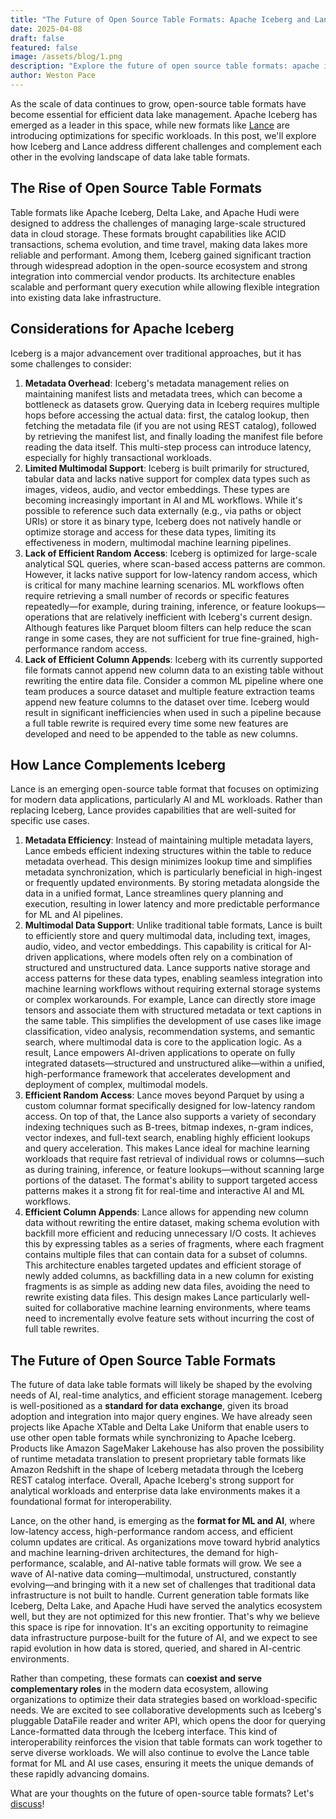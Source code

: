 ```yaml
---
title: "The Future of Open Source Table Formats: Apache Iceberg and Lance"
date: 2025-04-08
draft: false
featured: false
image: /assets/blog/1.png
description: "Explore the future of open source table formats: apache iceberg and lance with practical insights and expert guidance from the LanceDB team."
author: Weston Pace
---
```


As the scale of data continues to grow, open-source table formats have become essential for efficient data lake management. Apache Iceberg has emerged as a leader in this space, while new formats like [Lance](https://github.com/lancedb/lance) are introducing optimizations for specific workloads. In this post, we'll explore how Iceberg and Lance address different challenges and complement each other in the evolving landscape of data lake table formats.

## **The Rise of Open Source Table Formats**

Table formats like Apache Iceberg, Delta Lake, and Apache Hudi were designed to address the challenges of managing large-scale structured data in cloud storage. These formats brought capabilities like ACID transactions, schema evolution, and time travel, making data lakes more reliable and performant. Among them, Iceberg gained significant traction through widespread adoption in the open-source ecosystem and strong integration into commercial vendor products. Its architecture enables scalable and performant query execution while allowing flexible integration into existing data lake infrastructure.

## **Considerations for Apache Iceberg**

Iceberg is a major advancement over traditional approaches, but it has some challenges to consider:

1. **Metadata Overhead**: Iceberg's metadata management relies on maintaining manifest lists and metadata trees, which can become a bottleneck as datasets grow. Querying data in Iceberg requires multiple hops before accessing the actual data: first, the catalog lookup, then fetching the metadata file (if you are not using REST catalog), followed by retrieving the manifest list, and finally loading the manifest file before reading the data itself. This multi-step process can introduce latency, especially for highly transactional workloads.
2. **Limited Multimodal Support**: Iceberg is built primarily for structured, tabular data and lacks native support for complex data types such as images, videos, audio, and vector embeddings. These types are becoming increasingly important in AI and ML workflows. While it's possible to reference such data externally (e.g., via paths or object URIs) or store it as binary type, Iceberg does not natively handle or optimize storage and access for these data types, limiting its effectiveness in modern, multimodal machine learning pipelines.
3. **Lack of Efficient Random Access**: Iceberg is optimized for large-scale analytical SQL queries, where scan-based access patterns are common. However, it lacks native support for low-latency random access, which is critical for many machine learning scenarios. ML workflows often require retrieving a small number of records or specific features repeatedly—for example, during training, inference, or feature lookups—operations that are relatively inefficient with Iceberg's current design. Although features like Parquet bloom filters can help reduce the scan range in some cases, they are not sufficient for true fine-grained, high-performance random access.
4. **Lack of Efficient Column Appends**: Iceberg with its currently supported file formats cannot append new column data to an existing table without rewriting the entire data file. Consider a common ML pipeline where one team produces a source dataset and multiple feature extraction teams append new feature columns to the dataset over time. Iceberg would result in significant inefficiencies when used in such a pipeline because a full table rewrite is required every time some new features are developed and need to be appended to the table as new columns.

## **How Lance Complements Iceberg**

Lance is an emerging open-source table format that focuses on optimizing for modern data applications, particularly AI and ML workloads. Rather than replacing Iceberg, Lance provides capabilities that are well-suited for specific use cases.

1. **Metadata Efficiency**: Instead of maintaining multiple metadata layers, Lance embeds efficient indexing structures within the table to reduce metadata overhead. This design minimizes lookup time and simplifies metadata synchronization, which is particularly beneficial in high-ingest or frequently updated environments. By storing metadata alongside the data in a unified format, Lance streamlines query planning and execution, resulting in lower latency and more predictable performance for ML and AI pipelines.
2. **Multimodal Data Support**: Unlike traditional table formats, Lance is built to efficiently store and query multimodal data, including text, images, audio, video, and vector embeddings. This capability is critical for AI-driven applications, where models often rely on a combination of structured and unstructured data. Lance supports native storage and access patterns for these data types, enabling seamless integration into machine learning workflows without requiring external storage systems or complex workarounds. For example, Lance can directly store image tensors and associate them with structured metadata or text captions in the same table. This simplifies the development of use cases like image classification, video analysis, recommendation systems, and semantic search, where multimodal data is core to the application logic. As a result, Lance empowers AI-driven applications to operate on fully integrated datasets—structured and unstructured alike—within a unified, high-performance framework that accelerates development and deployment of complex, multimodal models.
3. **Efficient Random Access**: Lance moves beyond Parquet by using a custom columnar format specifically designed for low-latency random access. On top of that, the Lance also supports a variety of secondary indexing techniques such as B-trees, bitmap indexes, n-gram indices, vector indexes, and full-text search, enabling highly efficient lookups and query acceleration. This makes Lance ideal for machine learning workloads that require fast retrieval of individual rows or columns—such as during training, inference, or feature lookups—without scanning large portions of the dataset. The format's ability to support targeted access patterns makes it a strong fit for real-time and interactive AI and ML workflows.
4. **Efficient Column Appends**: Lance allows for appending new column data without rewriting the entire dataset, making schema evolution with backfill more efficient and reducing unnecessary I/O costs. It achieves this by expressing tables as a series of fragments, where each fragment contains multiple files that can contain data for a subset of columns. This architecture enables targeted updates and efficient storage of newly added columns, as backfilling data in a new column for existing fragments is as simple as adding new data files, avoiding the need to rewrite existing data files. This design makes Lance particularly well-suited for collaborative machine learning environments, where teams need to incrementally evolve feature sets without incurring the cost of full table rewrites.

## **The Future of Open Source Table Formats**

The future of data lake table formats will likely be shaped by the evolving needs of AI, real-time analytics, and efficient storage management. Iceberg is well-positioned as a **standard for data exchange**, given its broad adoption and integration into major query engines. We have already seen projects like Apache XTable and Delta Lake Uniform that enable users to use other open table formats while synchronizing to Apache Iceberg. Products like Amazon SageMaker Lakehouse has also proven the possibility of runtime metadata translation to present proprietary table formats like Amazon Redshift in the shape of Iceberg metadata through the Iceberg REST catalog interface. Overall, Apache Iceberg's strong support for analytical workloads and enterprise data lake environments makes it a foundational format for interoperability.

Lance, on the other hand, is emerging as the **format for ML and AI**, where low-latency access, high-performance random access, and efficient column updates are critical. As organizations move toward hybrid analytics and machine learning-driven architectures, the demand for high-performance, scalable, and AI-native table formats will grow. We see a wave of AI-native data coming—multimodal, unstructured, constantly evolving—and bringing with it a new set of challenges that traditional data infrastructure is not built to handle. Current generation table formats like Iceberg, Delta Lake, and Apache Hudi have served the analytics ecosystem well, but they are not optimized for this new frontier. That's why we believe this space is ripe for innovation. It's an exciting opportunity to reimagine data infrastructure purpose-built for the future of AI, and we expect to see rapid evolution in how data is stored, queried, and shared in AI-centric environments.

Rather than competing, these formats can **coexist and serve complementary roles** in the modern data ecosystem, allowing organizations to optimize their data strategies based on workload-specific needs. We are excited to see collaborative developments such as Iceberg's pluggable DataFile reader and writer API, which opens the door for querying Lance-formatted data through the Iceberg interface. This kind of interoperability reinforces the vision that table formats can work together to serve diverse workloads. We will also continue to evolve the Lance table format for ML and AI use cases, ensuring it meets the unique demands of these rapidly advancing domains.

What are your thoughts on the future of open-source table formats? Let's [discuss](https://discord.gg/RRgWXFTSCs)! 
